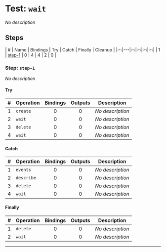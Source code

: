 # Test: `wait`

*No description*

## Steps

| # | Name | Bindings | Try | Catch | Finally | Cleanup |
|:-:|---|:-:|:-:|:-:|:-:|
| 1 | [step-1](#step-step-1) | 0 | 4 | 4 | 2 | 0 |

### Step: `step-1`

*No description*

#### Try

| # | Operation | Bindings | Outputs | Description |
|:-:|---|:-:|:-:|---|
| 1 | `create` | 0 | 0 | *No description* |
| 2 | `wait` | 0 | 0 | *No description* |
| 3 | `delete` | 0 | 0 | *No description* |
| 4 | `wait` | 0 | 0 | *No description* |

#### Catch

| # | Operation | Bindings | Outputs | Description |
|:-:|---|:-:|:-:|---|
| 1 | `events` | 0 | 0 | *No description* |
| 2 | `describe` | 0 | 0 | *No description* |
| 3 | `delete` | 0 | 0 | *No description* |
| 4 | `wait` | 0 | 0 | *No description* |

#### Finally

| # | Operation | Bindings | Outputs | Description |
|:-:|---|:-:|:-:|---|
| 1 | `delete` | 0 | 0 | *No description* |
| 2 | `wait` | 0 | 0 | *No description* |

---

